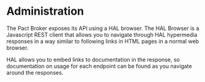 # Administration

The Pact Broker exposes its API using a HAL browser. The HAL Browser is a Javascript REST client that allows you to navigate through HAL hypermedia responses in a way similar to following links in HTML pages in a normal web browser.

HAL allows you to embed links to documentation in the response, so documentation on usage for each endpoint can be found as you navigate around the responses.

